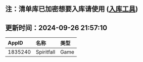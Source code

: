 ## 注：清单库已加密想要入库请使用 ([入库工具](https://github.com/BlankTMing/ManifestAutoUpdate/releases))

## 更新时间：2024-09-26 21:57:10
| AppID | 名称 | 类型  |
| :-------------------- | :----------------------------- | :----------- |
| 1835240 | Spiritfall| Game |
